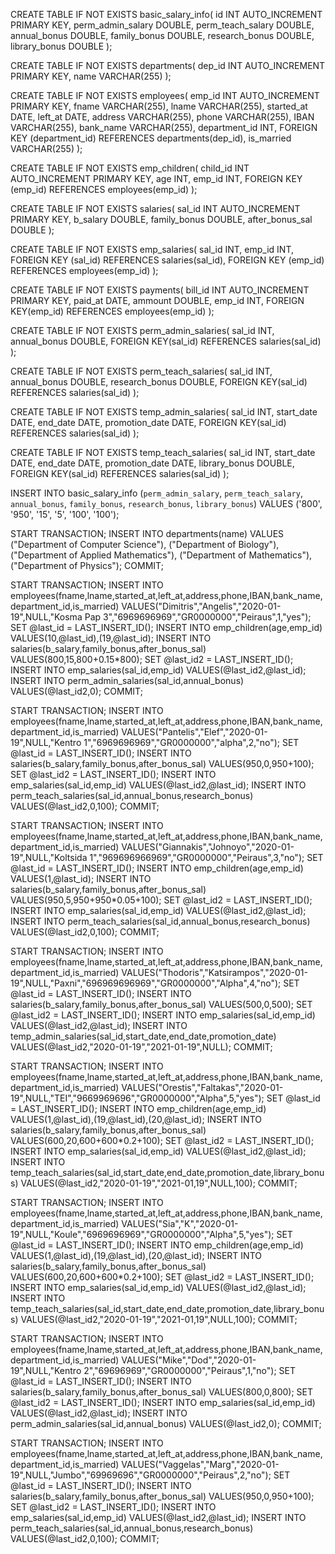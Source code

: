 CREATE TABLE IF NOT EXISTS basic_salary_info(
	id INT AUTO_INCREMENT PRIMARY KEY,
	perm_admin_salary DOUBLE,
	perm_teach_salary DOUBLE,
	annual_bonus DOUBLE,
	family_bonus DOUBLE,
	research_bonus DOUBLE,
	library_bonus DOUBLE
);

CREATE TABLE IF NOT EXISTS departments(
	dep_id INT AUTO_INCREMENT PRIMARY KEY,
	name VARCHAR(255)
);

CREATE TABLE IF NOT EXISTS employees(
	emp_id INT AUTO_INCREMENT PRIMARY KEY,
	fname VARCHAR(255),
	lname VARCHAR(255),
	started_at DATE,
	left_at DATE,
	address VARCHAR(255),
	phone VARCHAR(255),
	IBAN VARCHAR(255),
	bank_name VARCHAR(255),
	department_id INT,
	FOREIGN KEY (department_id) REFERENCES departments(dep_id),
	is_married VARCHAR(255)	
);

CREATE TABLE IF NOT EXISTS emp_children(
	child_id INT AUTO_INCREMENT PRIMARY KEY,
	age INT,
	emp_id INT,
	FOREIGN KEY (emp_id) REFERENCES employees(emp_id)
);

CREATE TABLE IF NOT EXISTS salaries(
	sal_id INT AUTO_INCREMENT PRIMARY KEY,
	b_salary DOUBLE,
	family_bonus DOUBLE,
	after_bonus_sal DOUBLE
);

CREATE TABLE IF NOT EXISTS emp_salaries(
	sal_id INT,
	emp_id INT,
	FOREIGN KEY (sal_id) REFERENCES salaries(sal_id),
	FOREIGN KEY (emp_id) REFERENCES employees(emp_id)
);

CREATE TABLE IF NOT EXISTS payments(
	bill_id INT AUTO_INCREMENT PRIMARY KEY,
	paid_at DATE,
	ammount DOUBLE,
	emp_id INT,
	FOREIGN KEY(emp_id) REFERENCES employees(emp_id)
);

CREATE TABLE IF NOT EXISTS perm_admin_salaries(
	sal_id INT,
	annual_bonus DOUBLE,
	FOREIGN KEY(sal_id) REFERENCES salaries(sal_id)
);

CREATE TABLE IF NOT EXISTS perm_teach_salaries(
	sal_id INT,
	annual_bonus DOUBLE,
	research_bonus DOUBLE,
	FOREIGN KEY(sal_id) REFERENCES salaries(sal_id)
);

CREATE TABLE IF NOT EXISTS temp_admin_salaries(
	sal_id INT,
	start_date DATE,
	end_date DATE,
	promotion_date DATE,
	FOREIGN KEY(sal_id) REFERENCES salaries(sal_id)
);

CREATE TABLE IF NOT EXISTS temp_teach_salaries(
	sal_id INT,
	start_date DATE,
	end_date DATE,
	promotion_date DATE,
	library_bonus DOUBLE,
	FOREIGN KEY(sal_id) REFERENCES salaries(sal_id)
);


INSERT INTO basic_salary_info (`perm_admin_salary`, `perm_teach_salary`, `annual_bonus`, `family_bonus`, `research_bonus`, `library_bonus`) VALUES ('800', '950', '15', '5', '100', '100');

START TRANSACTION;
INSERT INTO departments(name) VALUES
("Department of Computer Science"),
("Department of Biology"),
("Department of Applied Mathematics"),
("Department of Mathematics"),
("Department of Physics");
COMMIT;

START TRANSACTION;
INSERT INTO employees(fname,lname,started_at,left_at,address,phone,IBAN,bank_name,department_id,is_married) VALUES("Dimitris","Angelis","2020-01-19",NULL,"Kosma Pap	 3","6969696969","GR0000000","Peiraus",1,"yes");
SET @last_id = LAST_INSERT_ID();
INSERT INTO emp_children(age,emp_id) VALUES(10,@last_id),(19,@last_id);
INSERT INTO salaries(b_salary,family_bonus,after_bonus_sal) VALUES(800,15,800+0.15*800);
SET @last_id2 = LAST_INSERT_ID();
INSERT INTO emp_salaries(sal_id,emp_id) VALUES(@last_id2,@last_id);
INSERT INTO perm_admin_salaries(sal_id,annual_bonus) VALUES(@last_id2,0);
COMMIT;

START TRANSACTION;
INSERT INTO employees(fname,lname,started_at,left_at,address,phone,IBAN,bank_name,department_id,is_married) VALUES("Pantelis","Elef","2020-01-19",NULL,"Kentro 1","6969696969","GR0000000","alpha",2,"no");
SET @last_id = LAST_INSERT_ID();
INSERT INTO salaries(b_salary,family_bonus,after_bonus_sal) VALUES(950,0,950+100);
SET @last_id2 = LAST_INSERT_ID();
INSERT INTO emp_salaries(sal_id,emp_id) VALUES(@last_id2,@last_id);
INSERT INTO perm_teach_salaries(sal_id,annual_bonus,research_bonus) VALUES(@last_id2,0,100);
COMMIT;



START TRANSACTION;
INSERT INTO employees(fname,lname,started_at,left_at,address,phone,IBAN,bank_name,department_id,is_married) VALUES("Giannakis","Johnoyo","2020-01-19",NULL,"Koltsida 1","969696966969","GR0000000","Peiraus",3,"no");
SET @last_id = LAST_INSERT_ID();
INSERT INTO emp_children(age,emp_id) VALUES(1,@last_id);
INSERT INTO salaries(b_salary,family_bonus,after_bonus_sal) VALUES(950,5,950+950*0.05+100);
SET @last_id2 = LAST_INSERT_ID();
INSERT INTO emp_salaries(sal_id,emp_id) VALUES(@last_id2,@last_id);
INSERT INTO perm_teach_salaries(sal_id,annual_bonus,research_bonus) VALUES(@last_id2,0,100);
COMMIT;



START TRANSACTION;
INSERT INTO employees(fname,lname,started_at,left_at,address,phone,IBAN,bank_name,department_id,is_married) VALUES("Thodoris","Katsirampos","2020-01-19",NULL,"Paxni","696969696969","GR0000000","Alpha",4,"no");
SET @last_id = LAST_INSERT_ID();
INSERT INTO salaries(b_salary,family_bonus,after_bonus_sal) VALUES(500,0,500);
SET @last_id2 = LAST_INSERT_ID();
INSERT INTO emp_salaries(sal_id,emp_id) VALUES(@last_id2,@last_id);
INSERT INTO temp_admin_salaries(sal_id,start_date,end_date,promotion_date) VALUES(@last_id2,"2020-01-19","2021-01-19",NULL);
COMMIT;


START TRANSACTION;
INSERT INTO employees(fname,lname,started_at,left_at,address,phone,IBAN,bank_name,department_id,is_married) VALUES("Orestis","Faltakas","2020-01-19",NULL,"TEI","9669969696","GR0000000","Alpha",5,"yes");
SET @last_id = LAST_INSERT_ID();
INSERT INTO emp_children(age,emp_id) VALUES(1,@last_id),(19,@last_id),(20,@last_id);
INSERT INTO salaries(b_salary,family_bonus,after_bonus_sal) VALUES(600,20,600+600*0.2+100);
SET @last_id2 = LAST_INSERT_ID();
INSERT INTO emp_salaries(sal_id,emp_id) VALUES(@last_id2,@last_id);
INSERT INTO temp_teach_salaries(sal_id,start_date,end_date,promotion_date,library_bonus) VALUES(@last_id2,"2020-01-19","2021-01,19",NULL,100);
COMMIT;



START TRANSACTION;
INSERT INTO employees(fname,lname,started_at,left_at,address,phone,IBAN,bank_name,department_id,is_married) VALUES("Sia","K","2020-01-19",NULL,"Koule","6969696969","GR0000000","Alpha",5,"yes");
SET @last_id = LAST_INSERT_ID();
INSERT INTO emp_children(age,emp_id) VALUES(1,@last_id),(19,@last_id),(20,@last_id);
INSERT INTO salaries(b_salary,family_bonus,after_bonus_sal) VALUES(600,20,600+600*0.2+100);
SET @last_id2 = LAST_INSERT_ID();
INSERT INTO emp_salaries(sal_id,emp_id) VALUES(@last_id2,@last_id);
INSERT INTO temp_teach_salaries(sal_id,start_date,end_date,promotion_date,library_bonus) VALUES(@last_id2,"2020-01-19","2021-01,19",NULL,100);
COMMIT;


START TRANSACTION;
INSERT INTO employees(fname,lname,started_at,left_at,address,phone,IBAN,bank_name,department_id,is_married) VALUES("Mike","Dod","2020-01-19",NULL,"Kentro 2","69696969","GR0000000","Peiraus",1,"no");
SET @last_id = LAST_INSERT_ID();
INSERT INTO salaries(b_salary,family_bonus,after_bonus_sal) VALUES(800,0,800);
SET @last_id2 = LAST_INSERT_ID();
INSERT INTO emp_salaries(sal_id,emp_id) VALUES(@last_id2,@last_id);
INSERT INTO perm_admin_salaries(sal_id,annual_bonus) VALUES(@last_id2,0);
COMMIT;



START TRANSACTION;
INSERT INTO employees(fname,lname,started_at,left_at,address,phone,IBAN,bank_name,department_id,is_married) VALUES("Vaggelas","Marg","2020-01-19",NULL,"Jumbo","69969696","GR0000000","Peiraus",2,"no");
SET @last_id = LAST_INSERT_ID();
INSERT INTO salaries(b_salary,family_bonus,after_bonus_sal) VALUES(950,0,950+100);
SET @last_id2 = LAST_INSERT_ID();
INSERT INTO emp_salaries(sal_id,emp_id) VALUES(@last_id2,@last_id);
INSERT INTO perm_teach_salaries(sal_id,annual_bonus,research_bonus) VALUES(@last_id2,0,100);
COMMIT;







